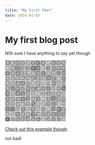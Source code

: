 ```yaml
---
title: "My First Post"
date: 2024-01-03
---
```

# My first blog post
NOt sure I have anything to say yet though

<img src="/images/veraMolnar.png" width="200">

[Check out this example though](https://cranbim.github.io/myCodingPortfolioTest/creativeCode/gen24-05-VeraMolnar/index.html)

not bad!

